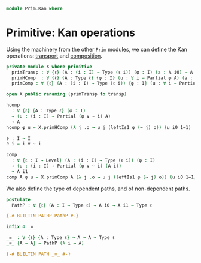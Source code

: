 <!--
```agda
open import Prim.Extension
open import Prim.Interval
open import Prim.Type
```
-->

```agda
module Prim.Kan where
```

# Primitive: Kan operations

Using the machinery from the other `Prim` modules, we can define the Kan
operations: [transport] and [composition].

[transport]: 1Lab.Path.html#transport
[composition]: 1Lab.Path.html#composition

```agda
private module X where primitive
  primTransp : ∀ {ℓ} (A : (i : I) → Type (ℓ i)) (φ : I) (a : A i0) → A i1
  primHComp  : ∀ {ℓ} {A : Type ℓ} {φ : I} (u : ∀ i → Partial φ A) (a : A) → A
  primComp : ∀ {ℓ} (A : (i : I) → Type (ℓ i)) {φ : I} (u : ∀ i → Partial φ (A i)) (a : A i0) → A i1

open X public renaming (primTransp to transp)

hcomp
  : ∀ {ℓ} {A : Type ℓ} (φ : I)
  → (u : (i : I) → Partial (φ ∨ ~ i) A)
  → A
hcomp φ u = X.primHComp (λ j .o → u j (leftIs1 φ (~ j) o)) (u i0 1=1)

∂ : I → I
∂ i = i ∨ ~ i

comp
  : ∀ {ℓ : I → Level} (A : (i : I) → Type (ℓ i)) (φ : I)
  → (u : (i : I) → Partial (φ ∨ ~ i) (A i))
  → A i1
comp A φ u = X.primComp A (λ j .o → u j (leftIs1 φ (~ j) o)) (u i0 1=1)
```

We also define the type of dependent paths, and of non-dependent paths.

```agda
postulate
  PathP : ∀ {ℓ} (A : I → Type ℓ) → A i0 → A i1 → Type ℓ

{-# BUILTIN PATHP PathP #-}

infix 4 _≡_

_≡_ : ∀ {ℓ} {A : Type ℓ} → A → A → Type ℓ
_≡_ {A = A} = PathP (λ i → A)

{-# BUILTIN PATH _≡_ #-}
```

<!--
```agda
caseⁱ_of_ : ∀ {ℓ ℓ'} {A : Type ℓ} {B : Type ℓ'} (x : A) → ((y : A) → x ≡ y → B) → B
caseⁱ x of f = f x (λ i → x)

caseⁱ_return_of_ : ∀ {ℓ ℓ'} {A : Type ℓ} (x : A) (P : A → Type ℓ') → ((y : A) → x ≡ y → P y) → P x
caseⁱ x return P of f = f x (λ i → x)

{-# INLINE caseⁱ_of_ #-}
{-# INLINE caseⁱ_return_of_ #-}
```
-->
